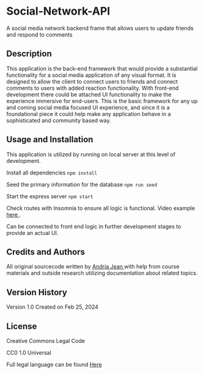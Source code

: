 # Social-Network-API
A social media network backend frame that allows users to update friends and respond to comments

## Description 
This application is the back-end framework that would provide a substantial functionality for a social media application of any visual format. It is designed to allow the client to connect users to friends and connect comments to users with added reaction functionality. With front-end development there could be attached UI functionality to make the experience immersive for end-users. This is the basic framework for any up and coming social media focused UI experience, and since it is a foundational piece it could help make any application behave in a sophisticated and community based way. 

## Usage and Installation
This application is utilized by running on local server at this level of development. 

Install all dependencies ``` npm install ```

Seed the primary information for the database ``` npm run seed ```

Start the express server ``` npm start ```

Check routes with Insomnia to ensure all logic is functional. Video example<a href="https://app.screencastify.com/v3/watch/bmWO5I0ZED85ID1m3vj5"> here </a>.

Can be connected to front end logic in further development stages to provide an actual UI. 

## Credits and Authors
All original sourcecode written by <a href= "https://github.com/EowynStark"> Andria Jean </a> with help from course materials and outside research utilizing documentation about related topics. 

## Version History
Version 1.0 Created on Feb 25, 2024

## License
Creative Commons Legal Code

CC0 1.0 Universal

Full legal language can be found [Here](./LICENSE)
